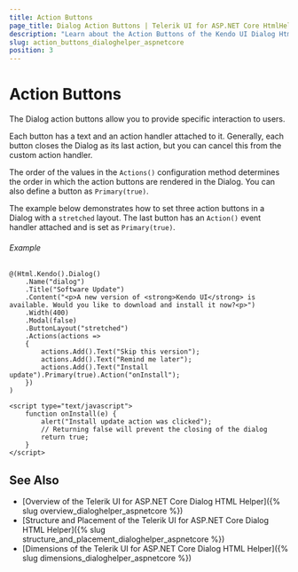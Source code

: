 ```yaml
---
title: Action Buttons
page_title: Dialog Action Buttons | Telerik UI for ASP.NET Core HtmlHelpers
description: "Learn about the Action Buttons of the Kendo UI Dialog HtmlHelper for ASP.NET Core (MVC 6 or ASP.NET Core MVC)."
slug: action_buttons_dialoghelper_aspnetcore
position: 3
---
```


# Action Buttons

The Dialog action buttons allow you to provide specific interaction to users.

Each button has a text and an action handler attached to it. Generally, each button closes the Dialog as its last action, but you can cancel this from the custom action handler.

The order of the values in the `Actions()` configuration method determines the order in which the action buttons are rendered in the Dialog. You can also define a button as `Primary(true)`.

The example below demonstrates how to set three action buttons in a Dialog with a `stretched` layout. The last button has an `Action()` event handler attached and is set as `Primary(true)`.

###### Example

    @(Html.Kendo().Dialog()
        .Name("dialog")
        .Title("Software Update")
        .Content("<p>A new version of <strong>Kendo UI</strong> is available. Would you like to download and install it now?<p>")
        .Width(400)
        .Modal(false)
        .ButtonLayout("stretched")
        .Actions(actions =>
        {
            actions.Add().Text("Skip this version");
            actions.Add().Text("Remind me later");
            actions.Add().Text("Install update").Primary(true).Action("onInstall");
        })
    )

    <script type="text/javascript">
        function onInstall(e) {
            alert("Install update action was clicked");
            // Returning false will prevent the closing of the dialog
            return true;
        }
    </script>

## See Also

* [Overview of the Telerik UI for ASP.NET Core Dialog HTML Helper]({% slug overview_dialoghelper_aspnetcore %})
* [Structure and Placement of the Telerik UI for ASP.NET Core Dialog HTML Helper]({% slug structure_and_placement_dialoghelper_aspnetcore %})
* [Dimensions of the Telerik UI for ASP.NET Core Dialog HTML Helper]({% slug dimensions_dialoghelper_aspnetcore %})
